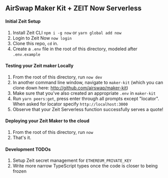 ## AirSwap Maker Kit + ZEIT Now Serverless

#### Initial Zeit Setup

1. Install Zeit CLI `npm i -g now` or `yarn global add now`
2. Login to Zeit Now `now login`
3. Clone this repo, `cd` in.
4. Create a `.env` file in the root of this directory, modeled after `.env.example`

#### Testing your Zeit maker Locally

1. From the root of this directory, run `now dev`
2. In another command line window, navigate to `maker-kit` (which you can clone down here: http://github.com/airswap/maker-kit)
3. Make sure that you've also created an appropriate `.env` in `maker-kit`
4. Run `yarn peers:get`, press enter through all prompts except "locator". When asked for locator specify `http://localhost:3000`
5. Observe that your Zeit Serverless function successfully serves a quote!

#### Deploying your Zeit Maker to the cloud

1. From the root of this directory, run `now`
2. That's it.

#### Development TODOs

1. Setup Zeit secret management for `ETHEREUM_PRIVATE_KEY`
2. Write more narrow TypeScript types once the code is closer to being frozen
